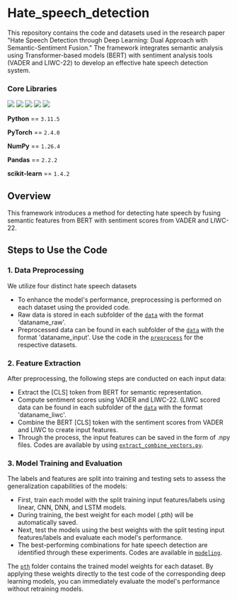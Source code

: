 # Hate_speech_detection

This repository contains the code and datasets used in the research paper "Hate Speech Detection through Deep Learning: Dual Approach with Semantic-Sentiment Fusion." The framework integrates semantic analysis using Transformer-based models (BERT) with sentiment analysis tools (VADER and LIWC-22) to develop an effective hate speech detection system.

### Core Libraries 
<img src="https://img.shields.io/badge/Python-3776AB?style=for-the-badge&logo=Python&logoColor=white"> <img src="https://img.shields.io/badge/PyTorch-EE4C2C?style=for-the-badge&logo=PyTorch&logoColor=white"> <img src="https://img.shields.io/badge/NumPy-013243?style=for-the-badge&logo=NumPy&logoColor=white"> <img src="https://img.shields.io/badge/Pandas-150458?style=for-the-badge&logo=Pandas&logoColor=white"> <img src="https://img.shields.io/badge/scikit-learn-F7931E?style=for-the-badge&logo=scikit-learn&logoColor=white"> 

**Python** == `3.11.5`

**PyTorch** == `2.4.0`

**NumPy** == `1.26.4`

**Pandas** == `2.2.2`

**scikit-learn** == `1.4.2`

## Overview
This framework introduces a method for detecting hate speech by fusing semantic features from BERT with sentiment scores from VADER and LIWC-22.

## Steps to Use the Code
### 1. Data Preprocessing
We utilize four distinct hate speech datasets
- To enhance the model's performance, preprocessing is performed on each dataset using the provided code.
- Raw data is stored in each subfolder of the [`data`](./data) with the format 'dataname_raw'.
- Preprocessed data can be found in each subfolder of the  [`data`](./data) with the format 'dataname_input'. 
Use the code in the [`preprocess`](code/preprocess) for the respective datasets.

### 2. Feature Extraction
After preprocessing, the following steps are conducted on each input data:
- Extract the [CLS] token from BERT for semantic representation.
- Compute sentiment scores using VADER and LIWC-22. (LIWC scored data can be found in each subfolder of the  [`data`](./data) with the format 'dataname_liwc'.
- Combine the BERT [CLS] token with the sentiment scores from VADER and LIWC to create input features.
- Through the process, the input features can be saved in the form of .npy files.
Codes are available by using [`extract_combine_vectors.py`](code/extract_combine_vectors.py).

### 3. Model Training and Evaluation
The labels and features are split into training and testing sets to assess the generalization capabilities of the models: 
- First, train each model with the split training input features/labels using linear, CNN, DNN, and LSTM models.
- During training, the best weight for each model (.pth) will be automatically saved.
- Next, test the models using the best weights with the split testing input features/labels and evaluate each model's performance.
- The best-performing combinations for hate speech detection are identified through these experiments.
Codes are available in [`modeling`](code/modeling).

The [`pth`](./pth) folder contains the trained model weights for each dataset. By applying these weights directly to the test code of the corresponding deep learning models, you can immediately evaluate the model's performance without retraining models.
